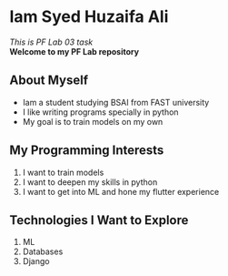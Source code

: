 # Iam Syed Huzaifa Ali
*This is PF Lab 03 task*
<br/>
**Welcome to my PF Lab repository**
## About Myself
- Iam a student studying BSAI from FAST university
- I like writing programs specially in python
- My goal is to train models on my own
## My Programming Interests
1. I want to train models
2. I want to deepen my skills in python
3. I want to get into ML and hone my flutter experience
## Technologies I Want to Explore
1. ML
2. Databases
3. Django
